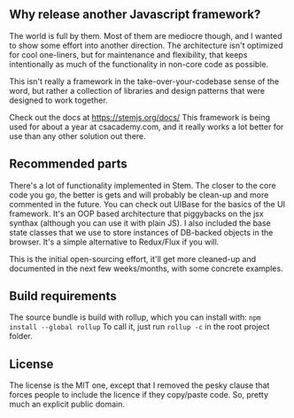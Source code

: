 ## Why release another Javascript framework?
The world is full by them. Most of them are mediocre though, and I wanted to show some effort into another direction.
The architecture isn't optimized for cool one-liners, but for maintenance and flexibility, that keeps intentionally as much of the functionality in non-core code as possible.

This isn't really a framework in the take-over-your-codebase sense of the word, but rather a collection of libraries and design patterns that were designed to work together.

Check out the docs at https://stemjs.org/docs/
This framework is being used for about a year at csacademy.com, and it really works a lot better for use than any other solution out there.

## Recommended parts
There's a lot of functionality implemented in Stem. The closer to the core code you go, the better is gets and will probably be clean-up and more commented in the future.
You can check out UIBase for the basics of the UI framework. It's an OOP based architecture that piggybacks on the jsx synthax (although you can use it with plain JS).
I also included the base state classes that we use to store instances of DB-backed objects in the browser. It's a simple alternative to Redux/Flux if you will.

This is the initial open-sourcing effort, it'll get more cleaned-up and documented in the next few weeks/months, with some concrete examples.

## Build requirements
The source bundle is build with rollup, which you can install with:
`npm install --global rollup`
To call it, just run `rollup -c` in the root project folder.

## License
The license is the MIT one, except that I removed the pesky clause that forces people to include the licence if they copy/paste code.
So, pretty much an explicit public domain.
